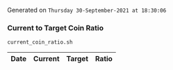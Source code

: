 Generated on `Thursday 30-September-2021 at 18:30:06`

### Current to Target Coin Ratio
`current_coin_ratio.sh`

Date|Current|Target|Ratio
---|---|---|---
